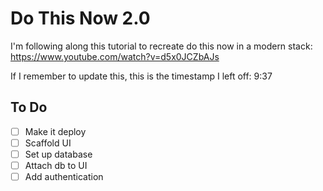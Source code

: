# Do This Now 2.0

I'm following along this tutorial to recreate do this now in a modern stack:
https://www.youtube.com/watch?v=d5x0JCZbAJs

If I remember to update this, this is the timestamp I left off: 9:37

## To Do

- [ ] Make it deploy
- [ ] Scaffold UI
- [ ] Set up database
- [ ] Attach db to UI
- [ ] Add authentication
